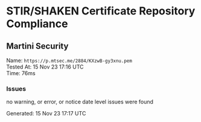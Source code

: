 # STIR/SHAKEN Certificate Repository Compliance

## Martini Security

Name: `https://p.mtsec.me/2884/KXzwB-gy3xnu.pem`\
Tested At: 15 Nov 23 17:16 UTC\
Time: 76ms

### Issues

no warning, or error, or notice date level issues were found

Generated: 15 Nov 23 17:17 UTC